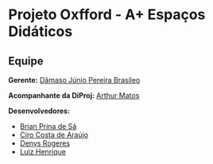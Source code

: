 # Projeto Oxfford - A+ Espaços Didáticos

## Equipe

**Gerente:** [Dâmaso Júnio Pereira Brasileo](https://github.com/juniopereirab)

**Acompanhante da DiProj:** [Arthur Matos](https://github.com/Arthur-Matos)

**Desenvolvedores:**

- [Brian Prina de Sá](https://github.com/DLBrianPina)
- [Ciro Costa de Araújo](https://github.com/ciro-c)
- [Denys Rogeres](https://github.com/DenysRogeres)
- [Luiz Henrique](https://github.com/luiz-herique)
